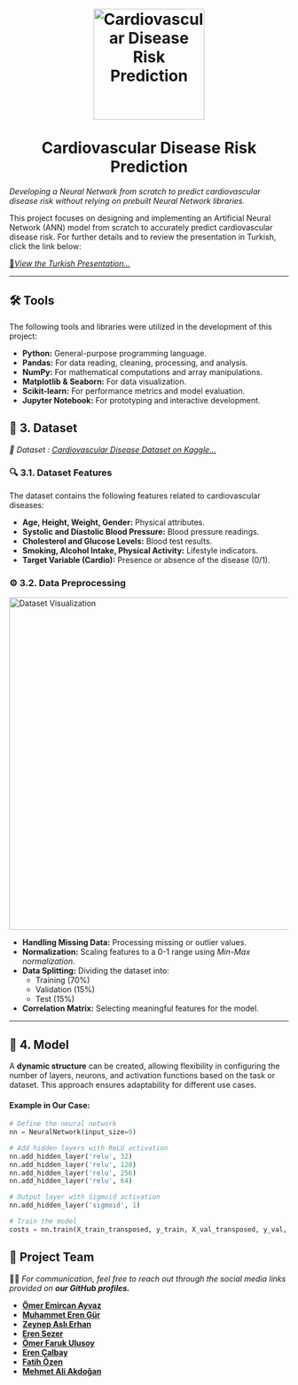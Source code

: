 <h1 align="center">
  <br>
  <a href="https://github.com/omerayvaz/ANN_Coursework/tree/main">
    <img src="https://github.com/omerayvaz/ANN_Coursework/blob/main/Media/img/KOUlogo.png" alt="Cardiovascular Disease Risk Prediction" width="200">
  </a>
  <br><br>
  Cardiovascular Disease Risk Prediction
  <br>
</h1>

*Developing a Neural Network from scratch to predict cardiovascular disease risk without relying on prebuilt Neural Network libraries.*

This project focuses on designing and implementing an Artificial Neural Network (ANN) model from scratch to accurately predict cardiovascular disease risk. For further details and to review the presentation in Turkish, click the link below:

[📂*View the Turkish Presentation...*](https://github.com/omerayvaz/ANN_Coursework/blob/main/CardiovascularDiseaseRiskPredictionUsingArtificialNeuralNetworks.pdf)


---

## 🛠️ Tools

The following tools and libraries were utilized in the development of this project:

- **Python:** General-purpose programming language.
- **Pandas:** For data reading, cleaning, processing, and analysis.
- **NumPy:** For mathematical computations and array manipulations.
- **Matplotlib & Seaborn:** For data visualization.
- **Scikit-learn:** For performance metrics and model evaluation.
- **Jupyter Notebook:** For prototyping and interactive development.


## 📂 3. Dataset

*📌 Dataset : [Cardiovascular Disease Dataset on Kaggle...](https://www.kaggle.com/datasets/akshatshaw7/cardiovascular-disease-dataset)*

### 🔍 3.1. Dataset Features

The dataset contains the following features related to cardiovascular diseases:

- **Age, Height, Weight, Gender:** Physical attributes.
- **Systolic and Diastolic Blood Pressure:** Blood pressure readings.
- **Cholesterol and Glucose Levels:** Blood test results.
- **Smoking, Alcohol Intake, Physical Activity:** Lifestyle indicators.
- **Target Variable (Cardio):** Presence or absence of the disease (0/1).

### ⚙️ 3.2. Data Preprocessing

<img src="https://github.com/omerayvaz/ANN_Coursework/blob/main/Media/Dataset.png" alt="Dataset Visualization" width="600">

- **Handling Missing Data:** Processing missing or outlier values.
- **Normalization:** Scaling features to a 0-1 range using *Min-Max normalization*.
- **Data Splitting:** Dividing the dataset into:
  - Training (70%)
  - Validation (15%)
  - Test (15%)
- **Correlation Matrix:** Selecting meaningful features for the model.

---

## 🤖 4. Model

A **dynamic structure** can be created, allowing flexibility in configuring the number of layers, neurons, and activation functions based on the task or dataset. This approach ensures adaptability for different use cases.  

#### **Example in Our Case:**

```python
# Define the neural network
nn = NeuralNetwork(input_size=9)

# Add hidden layers with ReLU activation
nn.add_hidden_layer('relu', 32)
nn.add_hidden_layer('relu', 128)
nn.add_hidden_layer('relu', 256)
nn.add_hidden_layer('relu', 64)

# Output layer with Sigmoid activation
nn.add_hidden_layer('sigmoid', 1)

# Train the model
costs = nn.train(X_train_transposed, y_train, X_val_transposed, y_val, epochs=300)
```


## **👥 Project Team**

📩📞 *For communication, feel free to reach out through the social media links provided on **our GitHub profiles.***

- **[Ömer Emircan Ayvaz](https://github.com/omerayvaz)**
- **[Muhammet Eren Gür](https://github.com/Mali3215)**
- **[Zeynep Aslı Erhan](https://github.com/zeynepaslierhan)**
- **[Eren Sezer](https://github.com/Erensz)**
- **[Ömer Faruk Ulusoy](https://github.com/omerulusoy41)**
- **[Eren Çalbay](https://github.com/erencalbay)**
- **[Fatih Özen](https://github.com/Fatihozn)**
- **[Mehmet Ali Akdoğan](https://github.com/MuhammetErenGur)**
